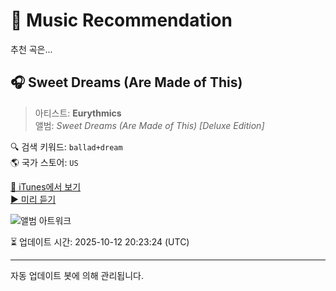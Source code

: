 
# 🎵 Music Recommendation

추천 곡은...

## 🎧 Sweet Dreams (Are Made of This)  
> 아티스트: **Eurythmics**  
> 앨범: _Sweet Dreams (Are Made of This) [Deluxe Edition]_  

🔍 검색 키워드: `ballad+dream`  
🌎 국가 스토어: `US`

[🔗 iTunes에서 보기](https://music.apple.com/us/album/sweet-dreams-are-made-of-this/207056852?i=207057617&uo=4)  
[▶️ 미리 듣기](https://audio-ssl.itunes.apple.com/itunes-assets/AudioPreview126/v4/33/72/78/337278b2-6ec6-ddbd-1d11-94e0c8ca3b22/mzaf_17096504411490598724.plus.aac.p.m4a)

![앨범 아트워크](https://is1-ssl.mzstatic.com/image/thumb/Features125/v4/ad/d3/3d/add33dea-0a4d-9509-643b-939ba6735733/dj.vpugapfp.jpg/100x100bb.jpg)

⏳ 업데이트 시간: 2025-10-12 20:23:24 (UTC)

---
자동 업데이트 봇에 의해 관리됩니다.
